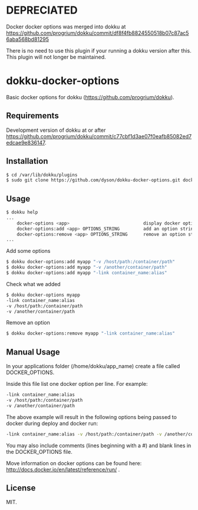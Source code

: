DEPRECIATED
===========

Docker docker options was merged into dokku at https://github.com/progrium/dokku/commit/df8f4fb8824550518b07c87ac56aba568bd81295

There is no need to use this plugin if your running a dokku version after this. This plugin will not longer be maintained.

dokku-docker-options
==================================

Basic docker options for dokku (https://github.com/progrium/dokku).

Requirements
------------

Development version of dokku at or after https://github.com/progrium/dokku/commit/c77cbf1d3ae07f0eafb85082ed7edcae9e836147.

Installation
------------

```bash
$ cd /var/lib/dokku/plugins
$ sudo git clone https://github.com/dyson/dokku-docker-options.git docker-options
````

Usage
-----

```bash
$ dokku help
...
    docker-options <app>                            display docker options for an app
    docker-options:add <app> OPTIONS_STRING         add an option string to an app
    docker-options:remove <app> OPTIONS_STRING      remove an option string from an app
...
````

Add some options

```bash
$ dokku docker-options:add myapp "-v /host/path:/container/path"
$ dokku docker-options:add myapp "-v /another/container/path"
$ dokku docker-options:add myapp "-link container_name:alias"
```

Check what we added

```bash
$ dokku docker-options myapp
-link container_name:alias
-v /host/path:/container/path
-v /another/container/path
```

Remove an option
```bash
$ dokku docker-options:remove myapp "-link container_name:alias"
```

Manual Usage
------------

In your applications folder (/home/dokku/app_name) create a file called DOCKER_OPTIONS.

Inside this file list one docker option per line. For example:

```bash
-link container_name:alias
-v /host/path:/container/path
-v /another/container/path
```

The above example will result in the following options being passed to docker during deploy and docker run:

```bash
-link container_name:alias -v /host/path:/container/path -v /another/container/path
```

You may also include comments (lines beginning with a #) and blank lines in the DOCKER_OPTIONS file.

Move information on docker options can be found here: http://docs.docker.io/en/latest/reference/run/ .


License
-------

MIT.
